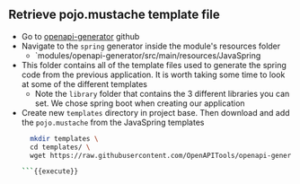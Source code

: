 ## Retrieve pojo.mustache template file
  - Go to [openapi-generator](https://github.com/OpenAPITools/openapi-generator) github
  - Navigate to the `spring` generator inside the module's resources folder
    - `modules/openapi-generator/src/main/resources/JavaSpring
  - This folder contains all of the template files used to generate the spring code from the previous application. It is worth taking some time to look at some of the different templates
    - Note the `library` folder that contains the 3 different libraries you can set. We chose spring boot when creating our application
  - Create new `templates` directory in project base. Then download and add the `pojo.mustache` from the JavaSpring templates
    ```sh
      mkdir templates \
      cd templates/ \
      wget https://raw.githubusercontent.com/OpenAPITools/openapi-generator/master/modules/openapi-generator/src/main/resources/JavaSpring/pojo.mustache

    ```{{execute}}